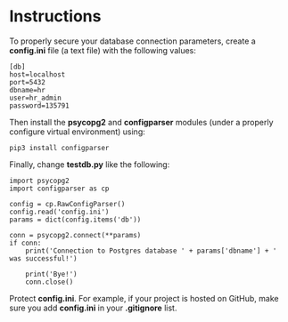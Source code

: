 # Instructions 

To properly secure your database connection parameters, create a **config.ini** file (a text file) with the following values: 

```
[db]
host=localhost 
port=5432
dbname=hr
user=hr_admin
password=135791
```

Then install the **psycopg2** and **configparser** modules (under a properly configure virtual environment) using: 

```
pip3 install configparser
```

Finally, change **testdb.py** like the following: 

```
import psycopg2
import configparser as cp

config = cp.RawConfigParser()
config.read('config.ini')
params = dict(config.items('db'))

conn = psycopg2.connect(**params)
if conn: 
    print('Connection to Postgres database ' + params['dbname'] + ' was successful!')

    print('Bye!')
    conn.close()
```

Protect **config.ini**.  For example, if your project is hosted on GitHub, make sure you add **config.ini** in your **.gitignore** list. 
